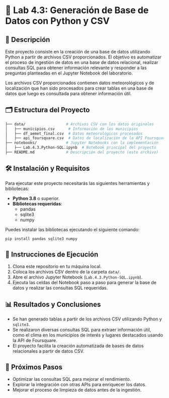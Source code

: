 # 🐍 Lab 4.3: Generación de Base de Datos con Python y CSV

## 📖 Descripción
Este proyecto consiste en la creación de una base de datos utilizando Python a partir de archivos CSV proporcionados. El objetivo es automatizar el proceso de ingestión de datos en una base de datos relacional, realizar consultas SQL para obtener información relevante y responder a las preguntas planteadas en el Jupyter Notebook del laboratorio.

Los archivos CSV proporcionados contienen datos meteorológicos y de localización que han sido procesados para crear tablas en una base de datos que luego es consultada para obtener información útil.

## 🗂️ Estructura del Proyecto

```bash
├── data/                  # Archivos CSV con los datos originales
│   ├── municipios.csv      # Información de los municipios
│   ├── df_aemet_final.csv  # Datos meteorológicos procesados
│   ├── api_foursquare.csv  # Datos de localización de la API Foursquare
├── notebooks/             # Jupyter Notebooks con la implementación
│   ├── Lab.4.3.Python-SQL.ipynb  # Notebook principal del proyecto
├── README.md              # Descripción del proyecto (este archivo)
```

## 🛠️ Instalación y Requisitos

Para ejecutar este proyecto necesitarás las siguientes herramientas y bibliotecas:

- **Python 3.8** o superior.
- **Bibliotecas requeridas**:
  - pandas
  - sqlite3
  - numpy

Puedes instalar las bibliotecas ejecutando el siguiente comando:

```bash
pip install pandas sqlite3 numpy
```

## 🚀 Instrucciones de Ejecución

1. Clona este repositorio en tu máquina local.
2. Coloca los archivos CSV dentro de la carpeta `data/`.
3. Abre el archivo Jupyter Notebook (`Lab.4.3.Python-SQL.ipynb`).
4. Ejecuta las celdas del Notebook paso a paso para generar la base de datos y realizar las consultas SQL requeridas.

## 📊 Resultados y Conclusiones

- Se han generado tablas a partir de los archivos CSV utilizando Python y `sqlite3`.
- Se realizaron diversas consultas SQL para extraer información útil, como el clima en los municipios de interés y lugares destacados usando la API de Foursquare.
- El proyecto facilita la creación automatizada de bases de datos relacionales a partir de datos CSV.

## 🔄 Próximos Pasos

- Optimizar las consultas SQL para mejorar el rendimiento.
- Explorar la integración con otras APIs para enriquecer los datos.
- Mejorar el proceso de limpieza de datos antes de la ingestión.
 
